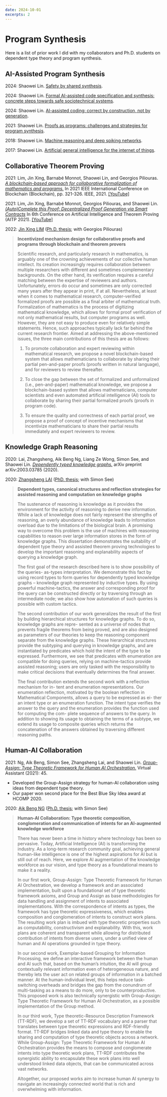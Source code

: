 ```yaml
---
date: 2024-10-01
excerpts: 2
---
```


# Program Synthesis

Here is a list of prior work I did with my collaborators and Ph.D. students on dependent type theory and program synthesis.

## AI-Assisted Program Synthesis

2024: Shaowei Lin. [Safety by shared synthesis](https://shaoweilin.github.io/posts/2024-09-24-safety-by-shared-synthesis/).

2024: Shaowei Lin. [Formal AI-assisted code specification and synthesis: concrete steps towards safe sociotechnical systems](https://shaoweilin.github.io/posts/2024-05-22-formal-ai-assisted-code-specification-and-synthesis-concrete-steps-towards-safe-sociotechnical-systems/).

2024: Shaowei Lin. [AI-assisted coding: correct by construction, not by generation](https://shaoweilin.github.io/posts/2024-05-08-ai-assisted-coding-correct-by-construction-not-by-generation/).

2021: Shaowei Lin. [Proofs as programs: challenges and strategies for program synthesis](https://shaoweilin.github.io/posts/2021-04-22-proofs-as-programs-challenges-and-strategies-for-program-synthesis/).

2018: Shaowei Lin. [Machine reasoning and deep spiking networks](https://shaoweilin.github.io/public/20180526-aisg.pdf).

2017: Shaowei Lin. [Artificial general intelligence for the internet of things](https://shaoweilin.github.io/posts/2017-05-08-artificial-general-intelligence-for-the-internet-of-things/).


## Collaborative Theorem Proving

2021: Lim, Jin Xing, Barnabé Monnot, Shaowei Lin, and Georgios Piliouras. *[A blockchain-based approach for collaborative formalization of mathematics and programs.](https://arxiv.org/pdf/2111.10824)* In 2021 IEEE International Conference on Blockchain (Blockchain), pp. 321-326. IEEE, 2021. [[YouTube]](https://youtu.be/5q2TK4RRBeg)

2021: Lim, Jin Xing, Barnabé Monnot, Georgios Piliouras, and Shaowei Lin. *[(Auto)Complete this Proof: Decentralized Proof Generation via Smart Contracts](https://aitp-conference.org/2021/abstract/paper_7.pdf)* In 6th Conference on Artificial Intelligence and Theorem Proving (AITP 2021). [[YouTube]](https://youtu.be/aBOYzx118WA)

2022: [Jin Xing LIM](https://jinxinglim.github.io/) ([Ph.D. thesis](https://sutd.primo.exlibrisgroup.com/permalink/65SUTD_INST/19hmrhl/alma999649164802406); with Georgios Piliouras)

> **Incentivized mechanism design for collaborative proofs and programs through blockchain and theorem provers**
>
> Scientific research, and particularly research in mathematics, is arguably one of the crowning achievements of our collective human intellect. Its creation increasingly requires collaboration between multiple researchers with different and sometimes complementary backgrounds. On the other hand, its verification requires a careful matching between the expertise of reviewers and authors. Unfortunately, errors do occur and sometimes are only corrected many years after they appear in print, if at all. Nevertheless, at least when it comes to mathematical research, computer-verified formalized proofs are possible as a final arbiter of mathematical truth. Formalization of mathematics is the process of digitizing mathematical knowledge, which allows for formal proof verification of not only mathematical results, but computer programs as well. However, they are not easy to produce even for relatively simple statements. Hence, such approaches typically lack far behind the current research frontier. Aimed at addressing the above-mentioned issues, the three main contributions of this thesis are as follows:
>
> 1. To promote collaboration and expert reviewing within mathematical research, we propose a novel blockchain-based system that allows mathematicians to collaborate by sharing their partial pen-and-paper proofs (proofs written in natural language), and for reviewers to review thereafter.
>
> 2. To close the gap between the set of formalized and unformalized (i.e., pen-and-paper) mathematical knowledge, we propose a blockchain-based system that allows mathematicians, computer scientists and even automated artificial intelligence (AI) tools to collaborate by sharing their partial formalized proofs (proofs in program code).
>
>3. To ensure the quality and correctness of each partial proof, we propose a proof of concept of incentive mechanisms that incentivize mathematicians to share their partial results immediately and expert reviewers to review.

## Knowledge Graph Reasoning

2020: Lai, Zhangsheng, Aik Beng Ng, Liang Ze Wong, Simon See, and Shaowei Lin. *[Dependently typed knowledge graphs.](https://arxiv.org/pdf/2003.03785)* arXiv preprint arXiv:2003.03785 (2020).

2020: [Zhangsheng LAI](https://zunction.github.io/) ([PhD. thesis](https://sutd.primo.exlibrisgroup.com/permalink/65SUTD_INST/19hmrhl/alma999582764802406); with Simon See)

> **Dependent types, canonical structures and reflection strategies for assisted reasoning and computation on knowledge graphs**
>
>The sustenance of reasoning is knowledge as it provides the environment for the
activity of reasoning to derive new information. While a lack of knowledge does not
fairly represent the strengths of reasoning, an overly abundance of knowledge leads
to information overload due to the limitations of the biological brain. A promising
way to overcome this problem is the use of machines with reasoning capabilities to
reason over large information stores in the form of knowledge graphs. This dissertation
demonstrates the suitability of dependent type theory and assisted theorem proving
technologies to develop the important reasoning and explanability aspects of querying
a knowledge graph.
>
>The first goal of the research described here is to show possibility of the queries-
as-types interpretation. We demonstrate this fact by using record types to form queries
for dependently typed knowledge graphs – knowledge graph represented by inductive
types. By using powerful machine-tactics, the answer and corresponding proof for the
query can be constructed directly or by traversing through an intermediate node; we
also show how automation of such queries is possible with custom tactics.
>
>The second contribution of our work generalizes the result of the first by building
hierarchical structures for knowledge graphs. To do so, knowledge graphs are repre-
sented as a universe of nodes that prevents fragile theorems from being proved, and are
also designed as parameters of our theories to keep the reasoning component separate
from the knowledge graphs. These hierarchical structures provide the subtyping and
querying in knowledge graphs, and are instantiated by predicates which hold the intent
of the type to be expressed. Furthermore, we see that predicates with enumeration are
compatible for doing queries, relying on machine-tactics provide assisted reasoning;
users are only tasked with the responsibility to make critical decisions that eventually
determines the final answer.
>
>The final contribution extends the second work with a reflection mechanism for in-
tent and enumeration representations. Our enumeration reflection, motivated by the
boolean reflection in Mathematical Components, allows a query to be expressed as ei-
ther an intent type or an enumeration function. The intent type verifies the answer
to the query and the enumeration provides the function used for computing the com-
plete sequence of answers to the query. In addition to showing its usage to obtaining
the terms of a subtype, we extend its usage to composite queries which returns the
concatenation of the answers obtained by traversing different reasoning paths.




## Human-AI Collaboration

2021: Ng, Aik Beng, Simon See, Zhangsheng Lai, and Shaowei Lin. *[Group-Assign: Type Theoretic Framework for Human AI Orchestration.](https://www.intechopen.com/chapters/75694)* Virtual Assistant (2021): 45.

* Developed the Group-Assign strategy for human-AI collaboration using ideas from dependent type theory. 
* Our paper won second place for the Best Blue Sky Idea award at HCOMP 2020.

2020: [Aik Beng NG](https://www.linkedin.com/in/aikbengng/) ([Ph.D. thesis](https://sutd.primo.exlibrisgroup.com/permalink/65SUTD_INST/19hmrhl/alma999583564502406); with Simon See)

> **Human-AI Collaboration: Type theoretic
composition, conglomeration and
communication of intents for an
AI-augmented knowledge workforce**
>
> There has never been a time in history where technology has been so pervasive. Today, Artificial Intelligence (AI) is transforming the industry. As a long-term research community goal, achieving general human-like intelligence is one of the highest aspirations for AI but is still out of reach. Here, we explore AI augmentation of the knowledge workforce as our vision, and type theory as a foundational means to make it a reality.
>
>In our first work, Group-Assign: Type Theoretic Framework for Human AI Orchestration, we develop a framework and an associated implementation, built upon a foundational set of type theoretic framework axioms, and Group and Assign as base methodologies for data handling and assignment of intents to associated implementations. With the correspondence of intents as types, the framework has type theoretic expressiveness, which enables composition and conglomeration of intents to construct work plans. The resulting work plan is imbued with type theoretic properties such as computability, constructivism and explanability. With this, work plans are coherent and transparent while allowing for distributed contribution of intents from diverse users, under a unified view of human and AI operations grounded in type theory.
>
>In our second work, Exemplar-based Grouping for Information Processing, we define an interactive framework between the human and AI such that, based on the human’s intuition, the AI will group contextually relevant information even of heterogeneous nature, and thereby lets the user act on related groups of information in a batched manner. At the human-individual level, this helps reduce task-switching overheads and bridges the gap from the conundrum of multi-tasking as a means to do more, only to be counterproductive. This proposed work is also technically synergistic with Group-Assign: Type Theoretic Framework for Human AI Orchestration, as a possible implementation of the Group method.
> 
>In our third work, Type theoretic-Resource Description Framework (TT-RDF), we develop a set of TT-RDF vocabulary and a parser that translates between type theoretic expressions and RDF-friendly format. TT-RDF bridges linked data and type theory to enable the sharing and computation of type theoretic objects across a network. While Group-Assign: Type Theoretic Framework for Human AI Orchestration provides the means to compose and conglomerate intents into type theoretic work plans, TT-RDF contributes the synergistic ability to encapsulate these work plans into well understood linked data objects, that can be communicated across vast networks.
>
>Altogether, our proposed works aim to increase human AI synergy to navigate an increasingly connected world that is rich and overwhelming with information.




